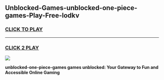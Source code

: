 
## Unblocked-Games-unblocked-one-piece-games-Play-Free-lodkv
<h3>
<a href="https://premium76.site?title=unblocked-one-piece-games&ref=23A">CLICK TO PLAY</a></h3>
<hr>

<h3>
<a href="https://premium76.site?title=unblocked-one-piece-games&ref=23A">CLICK 2 PLAY</a>
  
</h3>

<a href="https://premium76.site?title=unblocked-one-piece-games&ref=23A"><img src="https://clearcache.store/games.png"></a>


**unblocked-one-piece-games games unblocked: Your Gateway to Fun and Accessible Online Gaming**

